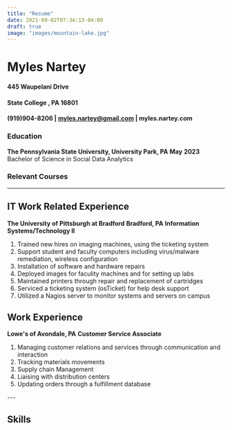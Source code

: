```yaml
---
title: "Resume"
date: 2021-09-02T07:34:13-04:00
draft: true
image: "images/mountain-lake.jpg"
---
```


# Myles Nartey 
#### 445 Waupelani Drive
#### State College , PA 16801
#### (919)904-8206 | myles.nartey@gmail.com | myles.nartey.com

### __Education__

**The Pennsylvania State University, University Park, PA**     **May**
**2023**
Bachelor of Science in Social Data Analytics

### __**Relevant Courses**__ 


---
## __**IT Work Related Experience**__
**The University of Pittsburgh at Bradford** 
**Bradford, PA**
**Information Systems/Technology II**

<ol> 
<li>Trained new hires on imaging machines, using the ticketing system</li>
<li>Support student and faculty computers including virus/malware remediation,
wireless configuration</li>
<li> Installation of software and hardware repairs</li>
<li>Deployed images for faculity machines and for setting up labs</li>
<li> Maintained printers through repair and replacement of cartridges</li>
<li>Serviced a ticketing system (osTicket) for help desk support</li>
<li>Utilized a Nagios server to monitor systems and servers on campus</li></ol>

## __**Work Experience**__
**Lowe's of Avondale, PA**
**Customer Service Associate**

<ol>
<li>Managing customer relations and services through communication and
interaction</li>
<li>Tracking materials movements</li>
<li>Supply chain Management</li>
<li>Liaising with distribution centers</li>
<li>Updating orders through a fulfillment database</li>
</ol>
---

## __**Skills**__ 

